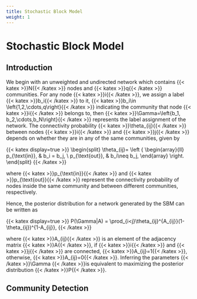 ```yaml
---
title: Stochastic Block Model
weight: 1
---
```



# Stochastic Block Model

## Introduction

We begin with an unweighted and undirected network which contains {{< katex >}}N{{< /katex >}} nodes and {{< katex >}}q{{< /katex >}} communities. For any node {{< katex >}}i{{< /katex >}}, we assign a label {{< katex >}}b_i{{< /katex >}} to it, {{< katex >}}b_i\in \left\{1,2,\cdots,q\right\}{{< /katex >}} indicating the community that node {{< katex >}}i{{< /katex >}} belongs to, then {{< katex >}}\Gamma=\left\{b_1, b_2,\cdots,b_N\right\}{{< /katex >}} represents the label assignment of the network. The connectivity probability {{< katex >}}\theta_{ij}{{< /katex >}} between nodes {{< katex >}}i{{< /katex >}} and {{< katex >}}j{{< /katex >}} depends on whether they are in any of the same communities, given by

{{< katex display=true >}}
\begin{split}
\theta_{ij}= \left \{
\begin{array}{ll}
p_{\text{in}}, & b_i = b_j, \\
p_{\text{out}}, & b_i\neq b_j,
\end{array}
\right.
\end{split}
{{< /katex >}}

where {{< katex >}}p_{\text{in}}{{< /katex >}} and {{< katex >}}p_{\text{out}}{{< /katex >}} represent the connectivity probability of nodes inside the same community and between different communities, respectively.

Hence, the posterior distribution for a network generated by the SBM can be written as

{{< katex display=true >}}
P(\Gamma|A) = \prod_{i<j}\theta_{ij}^{A_{ij}}(1-\theta_{ij})^{1-A_{ij}},
{{< /katex >}}

where {{< katex >}}A_{ij}{{< /katex >}} is an element of the adjacency matrix {{< katex >}}A{{< /katex >}}, if {{< katex >}}i{{< /katex >}} and {{< katex >}}j{{< /katex >}} are connected, {{< katex >}}A_{ij}=1{{< /katex >}}, otherwise, {{< katex >}}A_{ij}=0{{< /katex >}}. Inferring the parameters {{< /katex >}}\Gamma {{< /katex >}}is equivalent to maximizing the posterior distribution {{< /katex >}}P{{< /katex >}}.


## Community Detection
